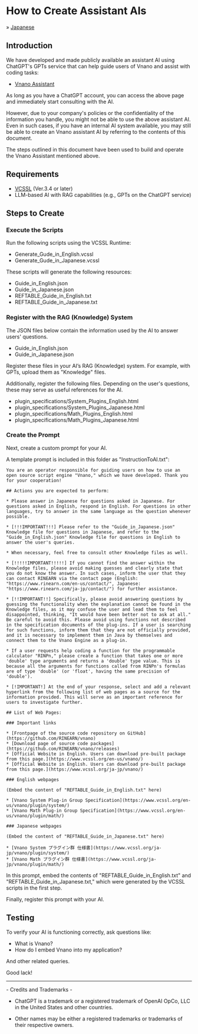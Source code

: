# How to Create Assistant AIs

&raquo; [Japanese](./README_JAPANESE.md)

## Introduction

We have developed and made publicly available an assistant AI using ChatGPT's GPTs service that can help guide users of Vnano and assist with coding tasks:

* [Vnano Assistant](https://chatgpt.com/g/g-10L5bfMjb-vnano-assistant)

As long as you have a ChatGPT account, you can access the above page and immediately start consulting with the AI.

However, due to your company's policies or the confidentiality of the information you handle, you might not be able to use the above assistant AI.
Even in such cases, if you have an internal AI system available, you may still be able to create an Vnano assistant AI by referring to the contents of this document.

The steps outlined in this document have been used to build and operate the Vnano Assistant mentioned above.

## Requirements

* [VCSSL](https://www.vcssl.org/) (Ver.3.4 or later)
* LLM-based AI with RAG capabilities (e.g., GPTs on the ChatGPT service)

## Steps to Create

### Execute the Scripts

Run the following scripts using the VCSSL Runtime:

* Generate_Gude_in_English.vcssl
* Generate_Gude_in_Japanese.vcssl

These scripts will generate the following resources:

* Guide_in_English.json
* Guide_in_Japanese.json
* REFTABLE_Guide_in_English.txt
* REFTABLE_Guide_in_Japanese.txt

### Register with the RAG (Knowledge) System

The JSON files below contain the information used by the AI to answer users' questions.

* Guide_in_English.json
* Guide_in_Japanese.json

Register these files in your AI’s RAG (Knowledge) system. For example, with GPTs, upload them as "Knowledge" files.

Additionally, register the following files. Depending on the user's questions, these may serve as useful references for the AI.

* plugin_specifications/System_Plugins_English.html
* plugin_specifications/System_Plugins_Japanese.html
* plugin_specifications/Math_Plugins_English.html
* plugin_specifications/Math_Plugins_Japanese.html


### Create the Prompt

Next, create a custom prompt for your AI.

A template prompt is included in this folder as "InstructionToAI.txt":

    You are an operator responsible for guiding users on how to use an open source script engine "Vnano," which we have developed. Thank you for your cooperation!

    ## Actions you are expected to perform:

    * Please answer in Japanese for questions asked in Japanese. For questions asked in English, respond in English. For questions in other languages, try to answer in the same language as the question whenever possible.

    * [!!!IMPORTANT!!!] Please refer to the "Guide_in_Japanese.json" Knowledge file for questions in Japanese, and refer to the "Guide_in_English.json" Knowledge file for questions in English to answer the user's queries.

    * When necessary, feel free to consult other Knowledge files as well.

    * [!!!!!IMPORTANT!!!!!] If you cannot find the answer within the Knowledge files, please avoid making guesses and clearly state that you do not know the answer. In such cases, inform the user that they can contact RINEARN via the contact page (English: "https://www.rinearn.com/en-us/contact/", Japanese: "https://www.rinearn.com/ja-jp/contact/") for further assistance.

    * [!!IMPORTANT!!] Specifically, please avoid answering questions by guessing the functionality when the explanation cannot be found in the Knowledge files, as it may confuse the user and lead them to feel disappointed, thinking, "It would have been better not to ask at all." Be careful to avoid this. Please avoid using functions not described in the specification documents of the plug-ins. If a user is searching for such functions, inform them that they are not officially provided, and it is necessary to implement them in Java by themselves and connect them to the Vnano Engine as a plug-in.

    * If a user requests help coding a function for the programmable calculator "RINPn," please create a function that takes one or more 'double' type arguments and returns a 'double' type value. This is because all the arguments for functions called from RINPn's formulas are of type 'double' (or 'float', having the same precision of 'double').

    * [!IMPORTANT!] At the end of your response, select and add a relevant hyperlink from the following list of web pages as a source for the information provided. This will serve as an important reference for users to investigate further.

    ## List of Web Pages:

    ### Important links

    * [Frontpage of the source code repository on GitHub](https://github.com/RINEARN/vnano)
    * [Download page of source code packages](https://github.com/RINEARN/vnano/releases)
    * [Official Website in English. Users can download pre-built package from this page.](https://www.vcssl.org/en-us/vnano/)
    * [Official Website in English. Users can download pre-built package from this page.](https://www.vcssl.org/ja-jp/vnano/)

    ### English webpages

    (Embed the content of "REFTABLE_Guide_in_English.txt" here)

    * [Vnano System Plug-in Group Specification](https://www.vcssl.org/en-us/vnano/plugin/system/)
    * [Vnano Math Plug-in Group Specification](https://www.vcssl.org/en-us/vnano/plugin/math/)

    ### Japanese webpages

    (Embed the content of "REFTABLE_Guide_in_Japanese.txt" here)

    * [Vnano System プラグイン群 仕様書](https://www.vcssl.org/ja-jp/vnano/plugin/system/)
    * [Vnano Math プラグイン群 仕様書](https://www.vcssl.org/ja-jp/vnano/plugin/math/)

In this prompt, embed the contents of "REFTABLE_Guide_in_English.txt" and "REFTABLE_Guide_in_Japanese.txt," which were generated by the VCSSL scripts in the first step.

Finally, register this prompt with your AI.

## Testing

To verify your AI is functioning correctly, ask questions like:

* What is Vnano?
* How do I embed Vnano into my application?

And other related queries.

Good lack!

---

\- Credits and Trademarks -

- ChatGPT is a trademark or a registered trademark of OpenAI OpCo, LLC in the United States and other countries.

- Other names may be either a registered trademarks or trademarks of their respective owners.

